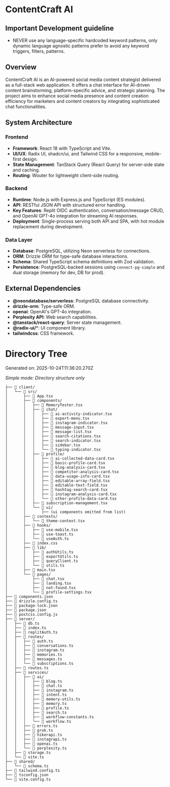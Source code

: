 # ContentCraft AI


## Important Development guideline
- NEVER use any language-specific hardcoded keyword patterns, only dynamic language agnostic patterns prefer to avoid any keyword triggers, filters, patterns.

## Overview
ContentCraft AI is an AI-powered social media content strategist delivered as a full-stack web application. It offers a chat interface for AI-driven content brainstorming, platform-specific advice, and strategic planning. The project aims to enhance social media presence and content creation efficiency for marketers and content creators by integrating sophisticated chat functionalities.


## System Architecture
### Frontend
- **Framework**: React 18 with TypeScript and Vite.
- **UI/UX**: Radix UI, shadcn/ui, and Tailwind CSS for a responsive, mobile-first design.
- **State Management**: TanStack Query (React Query) for server-side state and caching.
- **Routing**: Wouter for lightweight client-side routing.

### Backend
- **Runtime**: Node.js with Express.js and TypeScript (ES modules).
- **API**: RESTful JSON API with structured error handling.
- **Key Features**: Replit OIDC authentication, conversation/message CRUD, and OpenAI GPT-4o integration for streaming AI responses.
- **Deployment**: Single-process serving both API and SPA, with hot module replacement during development.

### Data Layer
- **Database**: PostgreSQL, utilizing Neon serverless for connections.
- **ORM**: Drizzle ORM for type-safe database interactions.
- **Schema**: Shared TypeScript schema definitions with Zod validation.
- **Persistence**: PostgreSQL-backed sessions using `connect-pg-simple` and dual storage (memory for dev, DB for prod).

## External Dependencies
- **@neondatabase/serverless**: PostgreSQL database connectivity.
- **drizzle-orm**: Type-safe ORM.
- **openai**: OpenAI's GPT-4o integration.
- **Perplexity API**: Web search capabilities.
- **@tanstack/react-query**: Server state management.
- **@radix-ui/***: UI component library.
- **tailwindcss**: CSS framework.

# Directory Tree

Generated on: 2025-10-24T11:36:20.270Z

*Simple mode: Directory structure only*

```
├── 📁 client/
│   └── 📁 src/
│       ├── 📄 App.tsx
│       ├── 📁 components/
│       │   ├── 📄 MemoryTester.tsx
│       │   ├── 📁 chat/
│       │   │   ├── 📄 ai-activity-indicator.tsx
│       │   │   ├── 📄 export-menu.tsx
│       │   │   ├── 📄 instagram-indicator.tsx
│       │   │   ├── 📄 message-input.tsx
│       │   │   ├── 📄 message-list.tsx
│       │   │   ├── 📄 search-citations.tsx
│       │   │   ├── 📄 search-indicator.tsx
│       │   │   ├── 📄 sidebar.tsx
│       │   │   └── 📄 typing-indicator.tsx
│       │   ├── 📁 profile/
│       │   │   ├── 📄 ai-collected-data-card.tsx
│       │   │   ├── 📄 basic-profile-card.tsx
│       │   │   ├── 📄 blog-analysis-card.tsx
│       │   │   ├── 📄 competitor-analysis-card.tsx
│       │   │   ├── 📄 data-usage-info-card.tsx
│       │   │   ├── 📄 editable-array-field.tsx
│       │   │   ├── 📄 editable-text-field.tsx
│       │   │   ├── 📄 hashtag-search-card.tsx
│       │   │   ├── 📄 instagram-analysis-card.tsx
│       │   │   └── 📄 other-profile-data-card.tsx
│       │   ├── 📄 subscription-management.tsx
│       │   └── 📁 ui/
│       │       ├── (ui components omitted from list)
│       ├── 📁 contexts/
│       │   └── 📄 theme-context.tsx
│       ├── 📁 hooks/
│       │   ├── 📄 use-mobile.tsx
│       │   ├── 📄 use-toast.ts
│       │   └── 📄 useAuth.ts
│       ├── 📄 index.css
│       ├── 📁 lib/
│       │   ├── 📄 authUtils.ts
│       │   ├── 📄 exportUtils.ts
│       │   ├── 📄 queryClient.ts
│       │   └── 📄 utils.ts
│       ├── 📄 main.tsx
│       └── 📁 pages/
│           ├── 📄 chat.tsx
│           ├── 📄 landing.tsx
│           ├── 📄 not-found.tsx
│           └── 📄 profile-settings.tsx
├── 📄 components.json
├── 📄 drizzle.config.ts
├── 📄 package-lock.json
├── 📄 package.json
├── 📄 postcss.config.js
├── 📁 server/
│   ├── 📄 db.ts
│   ├── 📄 index.ts
│   ├── 📄 replitAuth.ts
│   ├── 📁 routes/
│   │   ├── 📄 auth.ts
│   │   ├── 📄 conversations.ts
│   │   ├── 📄 instagram.ts
│   │   ├── 📄 memories.ts
│   │   ├── 📄 messages.ts
│   │   └── 📄 subscriptions.ts
│   ├── 📄 routes.ts
│   ├── 📁 services/
│   │   ├── 📁 ai/
│   │   │   ├── 📄 blog.ts
│   │   │   ├── 📄 chat.ts
│   │   │   ├── 📄 instagram.ts
│   │   │   ├── 📄 intent.ts
│   │   │   ├── 📄 memory-utils.ts
│   │   │   ├── 📄 memory.ts
│   │   │   ├── 📄 profile.ts
│   │   │   ├── 📄 search.ts
│   │   │   ├── 📄 workflow-constants.ts
│   │   │   └── 📄 workflow.ts
│   │   ├── 📄 errors.ts
│   │   ├── 📄 grok.ts
│   │   ├── 📄 hikerapi.ts
│   │   ├── 📄 instagrapi.ts
│   │   ├── 📄 openai.ts
│   │   └── 📄 perplexity.ts
│   ├── 📄 storage.ts
│   └── 📄 vite.ts
├── 📁 shared/
│   └── 📄 schema.ts
├── 📄 tailwind.config.ts
├── 📄 tsconfig.json
└── 📄 vite.config.ts

```

